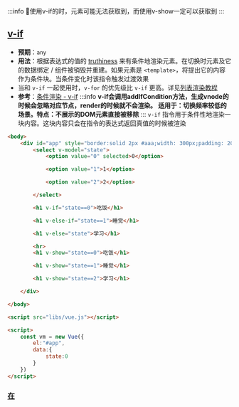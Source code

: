 
:::info
📌使用v-if的时，元素可能无法获取到，而使用v-show一定可以获取到
:::

<a name="HZl1r"></a>
## [v-if](https://v2.cn.vuejs.org/v2/guide/conditional.html#v-if)

- **预期**：`any`
- **用法**：根据表达式的值的 [truthiness](https://developer.mozilla.org/zh-CN/docs/Glossary/Truthy) 来有条件地渲染元素。在切换时元素及它的数据绑定 / 组件被销毁并重建。如果元素是 `<template>`，将提出它的内容作为条件块。当条件变化时该指令触发过渡效果
- 当和 `v-if` 一起使用时，`v-for` 的优先级比 `v-if` 更高。详见[列表渲染教程](https://v2.cn.vuejs.org/v2/guide/list.html#v-for-with-v-if)
- **参考**：[条件渲染 - v-if](https://v2.cn.vuejs.org/v2/guide/conditional.html)
:::info
**v-if会调用addIfCondition方法，生成vnode的时候会忽略对应节点，render的时候就不会渲染。** **适用于：切换频率较低的场景。特点：不展示的DOM元素直接被移除**
:::
`v-if` 指令用于条件性地渲染一块内容。这块内容只会在指令的表达式返回真值的时候被渲染
```html
<body>
    <div id="app" style="border:solid 2px #aaa;width: 300px;padding: 20px;">
        <select v-model="state">
            <option value="0" selected>0</option>

            <option value="1">1</option>

            <option value="2">2</option>

        </select>

        <h1 v-if="state==0">吃饭</h1>

        <h1 v-else-if="state==1">睡觉</h1>

        <h1 v-else="state">学习</h1>

        <hr>
        <h1 v-show="state==0">吃饭</h1>

        <h1 v-show="state==1">睡觉</h1>

        <h1 v-show="state==2">学习</h1>

    </div>

</body>

<script src="libs/vue.js"></script>

<script>
    const vm = new Vue({
        el:"#app",
        data:{
            state:0
        }
    })
</script>

```

<a name="kr8xO"></a>
### [在 ](https://v2.cn.vuejs.org/v2/guide/conditional.html#在-lt-template-gt-元素上使用-v-if-条件渲染分组)[<template>](https://v2.cn.vuejs.org/v2/guide/conditional.html#在-lt-template-gt-元素上使用-v-if-条件渲染分组)[ 元素上使用 ](https://v2.cn.vuejs.org/v2/guide/conditional.html#在-lt-template-gt-元素上使用-v-if-条件渲染分组)[v-if](https://v2.cn.vuejs.org/v2/guide/conditional.html#在-lt-template-gt-元素上使用-v-if-条件渲染分组)[ 条件渲染分组](https://v2.cn.vuejs.org/v2/guide/conditional.html#在-lt-template-gt-元素上使用-v-if-条件渲染分组)

因为 `v-if` 是一个指令，所以必须将它添加到一个元素上。但是如果想切换多个元素呢？<br />此时可以把一个 `<template>` 元素当做不可见的包裹元素，并在上面使用 `v-if`。最终的渲染结果将不包含 `<template>` 元素。
```vue
<template v-if="ok">

  <h1>Title</h1>


  <p>Paragraph 1</p>


  <p>Paragraph 2</p>


</template>

```

<a name="l8WJo"></a>
### [v-else-if](https://v2.cn.vuejs.org/v2/guide/conditional.html#v-else-if)

> 2.1.0 新增

- **类型**：`any`
- **限制**：前一兄弟元素必须有 `v-if` 或 `v-else-if`
- **用法**：表示 `v-if` 的“else if 块”。可以链式调用

`v-else-if`，顾名思义，充当 `v-if` 的“else-if 块”，可以连续使用：
```html
<div v-if="type === 'A'">
  A
</div>

<div v-else-if="type === 'B'">
  B
</div>

<div v-else-if="type === 'C'">
  C
</div>

<div v-else>
  Not A/B/C
</div>

```
:::info
类似于 `v-else`，`v-else-if` 也必须紧跟在带 `v-if` 或者 `v-else-if` 的元素之后
:::

- **参考**：[条件渲染 - v-else-if](https://v2.cn.vuejs.org/v2/guide/conditional.html#v-else-if)

<a name="kDe9Q"></a>
### [v-else](https://v2.cn.vuejs.org/v2/guide/conditional.html#v-else)

- **不需要表达式**
- **限制**：前一兄弟元素必须有 `v-if` 或 `v-else-if`
- **用法**：为 `v-if` 或者 `v-else-if` 添加“else 块”

你可以使用 `v-else` 指令来表示 `v-if` 的“else 块”：
```html
<div v-if="Math.random() > 0.5">
  Now you see me
</div>

<div v-else>
  Now you don't
</div>

```
`v-else` 元素必须紧跟在带 `v-if` 或者 `v-else-if` 的元素的后面，否则它将不会被识别

- **参考**：[条件渲染 - v-else](https://v2.cn.vuejs.org/v2/guide/conditional.html#v-else)

<a name="mOA6a"></a>
### [用 ](https://v2.cn.vuejs.org/v2/guide/conditional.html#用-key-管理可复用的元素)[key](https://v2.cn.vuejs.org/v2/guide/conditional.html#用-key-管理可复用的元素)[ 管理可复用的元素](https://v2.cn.vuejs.org/v2/guide/conditional.html#用-key-管理可复用的元素)

Vue 会尽可能高效地渲染元素，通常会复用已有元素而不是从头开始渲染。这么做除了使 Vue 变得非常快之外，还有其它一些好处。<br />例如，如果你允许用户在不同的登录方式之间切换：
```vue
<template v-if="loginType === 'username'">

  <label>Username</label>


  <input placeholder="Enter your username">

</template>


<template v-else>

  <label>Email</label>


  <input placeholder="Enter your email address">

</template>

```
那么在上面的代码中切换 `loginType` 将不会清除用户已经输入的内容。因为两个模板使用了相同的元素，`<input>` 不会被替换掉，仅仅是替换了它的 `placeholder`

这样也不总是符合实际需求，所以 Vue 为你提供了一种方式来表达“这两个元素是完全独立的，不要复用它们”。只需添加一个具有唯一值的 `key` attribute 即可：
```vue
<template v-if="loginType === 'username'">

  <label>Username</label>


  <input placeholder="Enter your username" key="username-input">

</template>


<template v-else>

  <label>Email</label>


  <input placeholder="Enter your email address" key="email-input">

</template>

```
现在，每次切换时，输入框都将被重新渲染。
:::info
注意，`<label>` 元素仍然会被高效地复用，因为它们没有添加 `key` attribute
:::

<a name="vxV6L"></a>
## v-show

- **预期**：`any`
- **用法**：根据表达式之真假值，切换元素的 `display` CSS property。当条件变化时该指令触发过渡效果
- **参考**：[条件渲染 - v-show](https://v2.cn.vuejs.org/v2/guide/conditional.html#v-show)
:::info
**v-show会生成vnode，render的时候也会渲染成真实节点，只是在render过程中会在节点的属性中修改show属性值，也就是常说的display；适用于：切换频率较高的场景。特点：带有 **`**v-show**`** 的元素始终会被渲染并保留在 DOM 中。**`**v-show**`** 只是简单地切换元素的 CSS property **`**display**`**。**
:::
另一个用于根据条件展示元素的选项是 `v-show` 指令。用法大致一样：
```html
<h1 v-show="ok">Hello!</h1>


```

:::info
注意，`v-show` 不支持 `<template>` 元素，也不支持 `v-else`
:::
```html
<script src="./vue.js"></script>


  <body>
    <div id="app">
      <!-- 条件渲染 -->
    

      <!-- 成功才会显示 -->
      <p v-if="flag">欢迎来到德莱联盟</p>

      <!-- 联合使用 -->
      <p v-else>德玛西亚</p>

       <p v-show="show">我的音乐你听嘛</p> 
    </div>

  </body>


  <script>
    let app = Vue.createApp({
      data() {
        return {
          flag: false,
           show: true, 
        };
      },
      methods: {},
    });h
    app = app.mount("#app");
  </script>


```

<a name="MvEHr"></a>
## [v-if](https://v2.cn.vuejs.org/v2/guide/conditional.html#v-if-vs-v-show)[ vs ](https://v2.cn.vuejs.org/v2/guide/conditional.html#v-if-vs-v-show)[v-show](https://v2.cn.vuejs.org/v2/guide/conditional.html#v-if-vs-v-show)

`v-show` 和 `v-if` 是Vue.js中常用的指令，用于控制元素的显示与隐藏。下面是它们之间的区别：

1. 解析时机：
   - `v-show`：元素始终会被渲染到DOM中，只是通过CSS的display属性来控制它的显示与隐藏
   - `v-if` 是“真正”的条件渲染，因为它会确保在切换过程中条件块内的事件监听器和子组件适当地被销毁和重建
   - `v-if` 也是**惰性的**：元素只有在条件为真时才会被渲染到DOM中;如果在初始渲染时条件为假，则什么也不做元素根本不会存在于DOM中。——直到条件第一次变为真时，才会开始渲染条件块
2. 渲染开销：
   - `v-show`：由于元素始终在DOM中存在，使用 `v-show` 会有一些微小的渲染开销，尤其在切换频繁显示/隐藏时
   - `v-if`：元素在条件不满足时完全从DOM中移除，减少了渲染开销。但在条件满足时会重新渲染，添加到DOM中有一定的切换消耗
3. 条件变化响应：
   - `v-show`：当条件变化时，元素的显示与隐藏会立即响应，但它的内部状态仍然保留，比如表单输入的值
   - `v-if`：当条件变化时，元素的渲染状态会相应地进行添加或移除，所以每次条件改变时都会重新渲染整个元素

综上所述，如果需要频繁切换显示/隐藏的元素，可以使用 `v-show`。而如果需要根据条件动态添加或删除元素，则使用 `v-if` 更合适。同时，对于需要在渲染状态与内部状态之间进行权衡的情况，可以根据需求选择合适的指令

<a name="hEPzE"></a>
## [v-if](https://v2.cn.vuejs.org/v2/guide/conditional.html#v-if-与-v-for-一起使用)[ 与 ](https://v2.cn.vuejs.org/v2/guide/conditional.html#v-if-与-v-for-一起使用)[v-for](https://v2.cn.vuejs.org/v2/guide/conditional.html#v-if-与-v-for-一起使用)[ 一起使用](https://v2.cn.vuejs.org/v2/guide/conditional.html#v-if-与-v-for-一起使用)

:::info
**不推荐**同时使用 `v-if` 和 `v-for`。请查阅[风格指南](https://v2.cn.vuejs.org/v2/style-guide/#避免-v-if-和-v-for-用在一起-必要)以获取更多信息
:::
:::info
📌当 `v-if` 与 `v-for` 一起使用时，`v-for` 具有比 `v-if` 更高的优先级。请查阅[列表渲染指南](https://v2.cn.vuejs.org/v2/guide/list.html#v-for-with-v-if)以获取详细信息。也就是在遍历数据列表的同时，也在每一个元素上进行了条件判断，导致不必要的计算浪费性能。如果需要筛选数组中的元素，可以在 computed 中先筛选出需要的元素，再进行渲染。
:::
